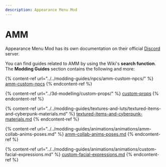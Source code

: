```yaml
---
description: Appearance Menu Mod
---
```


# AMM

Appearance Menu Mod has its own documentation on their official [Discord](https://discord.com/invite/47jV2rNdgn) server.

You can find guides related to AMM by using the Wiki's **search function**. The **Modding Guides** section contains the following and more:

{% content-ref url="../../modding-guides/npcs/amm-custom-npcs/" %}
[amm-custom-npcs](../../modding-guides/npcs/amm-custom-npcs/)
{% endcontent-ref %}

{% content-ref url="../3d-modelling/custom-props/" %}
[custom-props](../3d-modelling/custom-props/)
{% endcontent-ref %}

{% content-ref url="../../modding-guides/textures-and-luts/textured-items-and-cyberpunk-materials.md" %}
[textured-items-and-cyberpunk-materials.md](../../modding-guides/textures-and-luts/textured-items-and-cyberpunk-materials.md)
{% endcontent-ref %}

{% content-ref url="../../modding-guides/animations/animations/amm-collab-anims-poses.md" %}
[amm-collab-anims-poses.md](../../modding-guides/animations/animations/amm-collab-anims-poses.md)
{% endcontent-ref %}

{% content-ref url="../../modding-guides/animations/animations/custom-facial-expressions.md" %}
[custom-facial-expressions.md](../../modding-guides/animations/animations/custom-facial-expressions.md)
{% endcontent-ref %}

